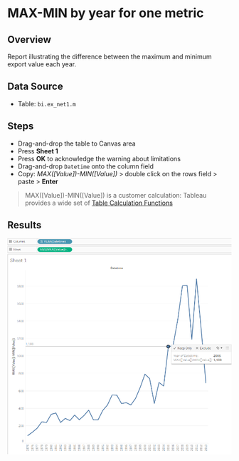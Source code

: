 # MAX-MIN by year for one metric

## Overview

Report illustrating the difference between the maximum and minimum export value each year.

## Data Source

* Table: `bi.ex_net1.m`

## Steps

* Drag-and-drop the table to Canvas area
* Press **Sheet 1**
* Press **OK** to acknowledge the warning about limitations
* Drag-and-drop `Datetime` onto the column field
* Copy: _MAX([Value])-MIN([Value])_ > double click on the rows field > paste > **Enter**

> MAX([Value])-MIN([Value]) is a customer calculation: Tableau provides a wide set of [Table Calculation Functions](https://onlinehelp.tableau.com/current/pro/desktop/en-us/functions_functions_tablecalculation.html)

## Results

![](../images/max-min.png)

